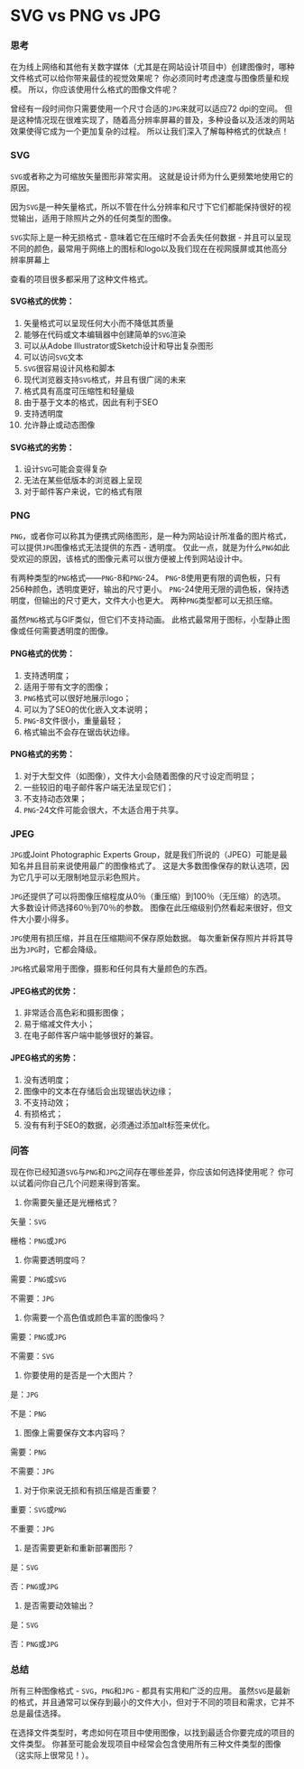# SVG vs PNG vs JPG
### 思考
在为线上网络和其他有关数字媒体（尤其是在网站设计项目中）创建图像时，哪种文件格式可以给你带来最佳的视觉效果呢？ 你必须同时考虑速度与图像质量和规模。 所以，你应该使用什么格式的图像文件呢？

曾经有一段时间你只需要使用一个尺寸合适的`JPG`来就可以适应72 dpi的空间。 但是这种情况现在很难实现了，随着高分辨率屏幕的普及，多种设备以及活泼的网站效果使得它成为一个更加复杂的过程。 所以让我们深入了解每种格式的优缺点！

### SVG
`SVG`或者称之为可缩放矢量图形非常实用。 这就是设计师为什么更频繁地使用它的原因。

因为`SVG`是一种矢量格式，所以不管在什么分辨率和尺寸下它们都能保持很好的视觉输出，适用于除照片之外的任何类型的图像。

`SVG`实际上是一种无损格式 - 意味着它在压缩时不会丢失任何数据 - 并且可以呈现不同的颜色，最常用于网络上的图标和logo以及我们现在在视网膜屏或其他高分辨率屏幕上

查看的项目很多都采用了这种文件格式。

#### SVG格式的优势：
1. 矢量格式可以呈现任何大小而不降低其质量
2. 能够在代码或文本编辑器中创建简单的`SVG`渲染
3. 可以从Adobe Illustrator或Sketch设计和导出复杂图形
4. 可以访问`SVG`文本
5. `SVG`很容易设计风格和脚本
6. 现代浏览器支持`SVG`格式，并且有很广阔的未来
7. 格式具有高度可压缩性和轻量级
8. 由于基于文本的格式，因此有利于SEO
9. 支持透明度
10. 允许静止或动态图像

#### SVG格式的劣势：
1. 设计`SVG`可能会变得复杂
2. 无法在某些低版本的浏览器上呈现
3. 对于邮件客户来说，它的格式有限

### PNG
`PNG`，或者你可以称其为便携式网络图形，是一种为网站设计所准备的图片格式，可以提供`JPG`图像格式无法提供的东西 - 透明度。 仅此一点，就是为什么`PNG`如此受欢迎的原因，该格式的图像元素可以很方便被上传到网站设计中。

有两种类型的`PNG`格式——`PNG`-8和`PNG`-24。 `PNG`-8使用更有限的调色板，只有256种颜色，透明度更好，输出的尺寸更小。 `PNG`-24使用无限的调色板，保持透明度，但输出的尺寸更大，文件大小也更大。 两种`PNG`类型都可以无损压缩。

虽然`PNG`格式与GIF类似，但它们不支持动画。 此格式最常用于图标，小型静止图像或任何需要透明度的图像。

#### PNG格式的优势：
1. 支持透明度；
2. 适用于带有文字的图像；
3. `PNG`格式可以很好地展示logo；
4. 可以为了SEO的优化嵌入文本说明；
5. `PNG`-8文件很小，重量最轻；
6. 格式输出不会存在锯齿状边缘。

#### PNG格式的劣势：
1. 对于大型文件（如图像），文件大小会随着图像的尺寸设定而明显；
2. 一些较旧的电子邮件客户端无法呈现它们；
3. 不支持动态效果；
4. `PNG`-24文件可能会很大，不太适合用于共享。

### JPEG
`JPG`或Joint Photographic Experts Group，就是我们所说的（JPEG）可能是最知名并且目前来说使用最广的图像格式了。 这是大多数图像保存的默认选项，因为它几乎可以无限制地显示彩色照片。

`JPG`还提供了可以将图像压缩程度从0％（重压缩）到100％（无压缩）的选项。 大多数设计师选择60％到70％的参数。 图像在此压缩级别仍然看起来很好，但文件大小要小得多。

`JPG`使用有损压缩，并且在压缩期间不保存原始数据。 每次重新保存照片并将其导出为`JPG`时，它都会降级。

`JPG`格式最常用于图像，摄影和任何具有大量颜色的东西。
#### JPEG格式的优势：
1. 非常适合高色彩和摄影图像；
2. 易于缩减文件大小；
3. 在电子邮件客户端中能够很好的兼容。

#### JPEG格式的劣势：
1. 没有透明度；
2. 图像中的文本在存储后会出现锯齿状边缘；
3. 不支持动效；
4. 有损格式；
5. 没有有利于SEO的数据，必须通过添加alt标签来优化。

### 问答
现在你已经知道`SVG`与`PNG`和`JPG`之间存在哪些差异，你应该如何选择使用呢？
你可以试着问你自己几个问题来得到答案。
1. 你需要矢量还是光栅格式？

矢量：`SVG`

栅格：`PNG`或`JPG`

1. 你需要透明度吗？
   
需要：`PNG`或`SVG`

不需要：`JPG`

1. 你需要一个高色值或颜色丰富的图像吗？
   
需要：`PNG`或`JPG`

不需要：`SVG`

1. 你要使用的是否是一个大图片？
   
是：`JPG`

不是：`PNG`

1. 图像上需要保存文本内容吗？
   
需要：`PNG`

不需要：`JPG`

1. 对于你来说无损和有损压缩是否重要？
   
重要：`SVG`或`PNG`

不重要：`JPG`

1. 是否需要更新和重新部署图形？
   
是：`SVG`

否：`PNG`或`JPG`

1. 是否需要动效输出？
   
是：`SVG`

否：`PNG`或`JPG`

### 总结
所有三种图像格式 - `SVG`，`PNG`和`JPG` - 都具有实用和广泛的应用。 虽然`SVG`是最新的格式，并且通常可以保存到最小的文件大小，但对于不同的项目和需求，它并不总是最佳选择。

在选择文件类型时，考虑如何在项目中使用图像，以找到最适合你要完成的项目的文件类型。 你甚至可能会发现项目中经常会包含使用所有三种文件类型的图像（这实际上很常见！）。





